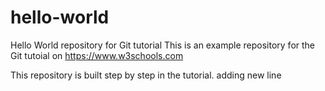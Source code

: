 # hello-world
Hello World repository for Git tutorial
This is an example repository for the Git tutoial on https://www.w3schools.com

This repository is built step by step in the tutorial.
adding new line
